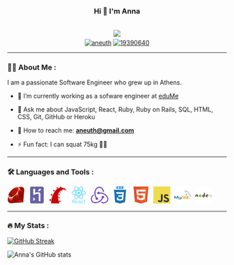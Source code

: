 <h3 align="center">Hi 👋 I'm Anna</h3>

<div align="center">
  <img src="https://komarev.com/ghpvc/?username=aneuth&style=flat-square&color=blue" alt=""/>
</div>

<div id="header" align="center">
  <img src="https://media.giphy.com/media/L1R1tvI9svkIWwpVYr/giphy.gif" width="50%"/>
</div>

<div id="badges"  align="center">
  <a href="https://linkedin.com/in/aneuth" target="blank"><img align="center" src="https://raw.githubusercontent.com/rahuldkjain/github-profile-readme-generator/master/src/images/icons/Social/linked-in-alt.svg" alt="aneuth" height="30" width="40" /></a>
<a href="https://stackoverflow.com/users/19390640" target="blank"><img align="center" src="https://raw.githubusercontent.com/rahuldkjain/github-profile-readme-generator/master/src/images/icons/Social/stack-overflow.svg" alt="19390640" height="30" width="40" /></a>
</div>

---

### :woman_technologist: About Me :

I am a passionate Software Engineer who grew up in Athens.

- 🔭 I’m currently working as a sofware engineer at [eduMe](https://www.edume.com/)

- 💬 Ask me about JavaScript, React, Ruby, Ruby on Rails, SQL, HTML, CSS, Git, GitHub or Heroku

- 📧 How to reach me: **aneuth@gmail.com**

- ⚡ Fun fact: I can squat 75kg 🏋🏻

---

### :hammer_and_wrench: Languages and Tools :
<div>
  <img src="https://github.com/devicons/devicon/blob/master/icons/ruby/ruby-original.svg" title="Ruby" width="40" height="40"/>&nbsp;
  <img src="https://github.com/devicons/devicon/blob/master/icons/heroku/heroku-plain.svg" title="Heroku" width="40" height="40"/>&nbsp;
  <img src="https://github.com/devicons/devicon/blob/master/icons/rails/rails-plain.svg" title="Rails" width="40" height="40"/>&nbsp;
  <img src="https://github.com/devicons/devicon/blob/master/icons/react/react-original-wordmark.svg" title="React" alt="React" width="40" height="40"/>&nbsp;
  <img src="https://github.com/devicons/devicon/blob/master/icons/redux/redux-original.svg" title="Redux" alt="Redux " width="40" height="40"/>&nbsp;
  <img src="https://github.com/devicons/devicon/blob/master/icons/css3/css3-plain-wordmark.svg"  title="CSS3" alt="CSS" width="40" height="40"/>&nbsp;
  <img src="https://github.com/devicons/devicon/blob/master/icons/html5/html5-original.svg" title="HTML5" alt="HTML" width="40" height="40"/>&nbsp;
  <img src="https://github.com/devicons/devicon/blob/master/icons/javascript/javascript-original.svg" title="JavaScript" alt="JavaScript" width="40" height="40"/>&nbsp;
  <img src="https://github.com/devicons/devicon/blob/master/icons/mysql/mysql-original-wordmark.svg" title="MySQL"  alt="MySQL" width="40" height="40"/>&nbsp;
  <img src="https://github.com/devicons/devicon/blob/master/icons/nodejs/nodejs-original-wordmark.svg" title="NodeJS" alt="NodeJS" width="40" height="40"/>&nbsp;

---

### :fire: My Stats :
  
[![GitHub Streak](http://github-readme-streak-stats.herokuapp.com?user=aneuth)](https://git.io/streak-stats)


![Anna's GitHub stats](https://github-readme-stats.vercel.app/api?username=aneuth&show_icons=true&count_private=true)
